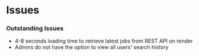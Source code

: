 # Issues


### Outstanding Issues
- 4-8 seconds loading time to retrieve latest jobs from REST API on render
- Admins do not have the option to view all users' search history
